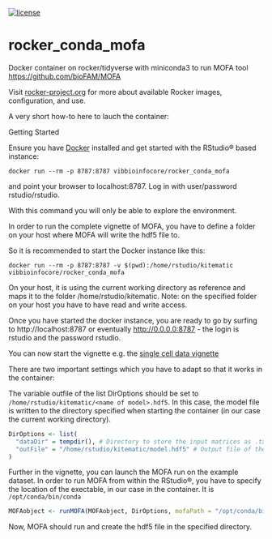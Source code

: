 [![license](https://img.shields.io/badge/license-GPLv2-blue.svg)](https://opensource.org/licenses/GPL-2.0)

# rocker_conda_mofa
Docker container on rocker/tidyverse with miniconda3 to run MOFA tool https://github.com/bioFAM/MOFA

Visit [rocker-project.org](http://rocker-project.org) for more about available Rocker images, configuration, and use.

A very short how-to here to lauch the container:

Getting Started

Ensure you have [Docker](https://www.docker.com/) installed and get started with the RStudio® based instance:

```
docker run --rm -p 8787:8787 vibbioinfocore/rocker_conda_mofa
```

and point your browser to localhost:8787. Log in with user/password rstudio/rstudio.

With this command you will only be able to explore the environment. 

In order to run the complete vignette of MOFA, you have to define a folder on your host where MOFA will write the hdf5 file to.

So it is recommended to start the Docker instance like this:

```
docker run --rm -p 8787:8787 -v $(pwd):/home/rstudio/kitematic vibbioinfocore/rocker_conda_mofa
```
On your host, it is using the current working directory as reference and maps it to the folder /home/rstudio/kitematic. Note: on the specified folder on your host you have to have read and write access.

Once you have started the docker instance, you are ready to go by surfing to http://localhost:8787 or eventually http://0.0.0.0:8787 - the login is rstudio and the password rstudio.

You can now start the vignette e.g. the [single cell data vignette](https://github.com/bioFAM/MOFA/blob/master/MOFAtools/vignettes/MOFA_example_scMT.Rmd)

There are two important settings which you have to adapt so that it works in the container:

The variable outfile of the list DirOptions should be set to 
``` /home/rstudio/kitematic/<name of model>.hdf5```. In this case, the model file is written to the directory specified when starting the container (in our case the current working directory).

```R
DirOptions <- list(
  "dataDir" = tempdir(), # Directory to store the input matrices as .txt files, it can be a temporary folder
  "outFile" = "/home/rstudio/kitematic/model.hdf5" # Output file of the model (use hdf5 extension)
)
```
Further in the vignette, you can launch the MOFA run on the example dataset. In order to run MOFA from within the RStudio®, you have to specify the location of the exectable, in our case in the container. It is ```/opt/conda/bin/conda```

```R
MOFAobject <- runMOFA(MOFAobject, DirOptions, mofaPath = "/opt/conda/bin/mofa")
```
Now, MOFA should run and create the hdf5 file in the specified directory.
